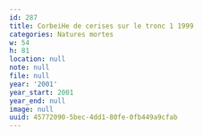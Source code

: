 ```yaml
---
id: 287
title: CorbeiHe de cerises sur le tronc 1 1999
categories: Natures mortes
w: 54
h: 81
location: null
note: null
file: null
year: '2001'
year_start: 2001
year_end: null
image: null
uuid: 45772090-5bec-4dd1-80fe-0fb449a9cfab
---
```


